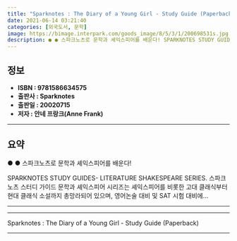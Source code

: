 ```yaml
---
title: "Sparknotes : The Diary of a Young Girl - Study Guide (Paperback)"
date: 2021-06-14 03:21:40
categories: [외국도서, 문학]
image: https://bimage.interpark.com/goods_image/8/5/3/1/200698531s.jpg
description: ● ● 스파크노츠로 문학과 셰익스피어를 배운다! SPARKNOTES STUDY GUIDES- LITERATURE SHAKESPEARE SERIES. 스파크노츠 스터디 가이드 문학과 셰익스피어 시리즈는 셰익스피어를 비롯한 고대 클래식부터 현대 클래식 소설까지 총망라되어 있으며, 영
---
```


## **정보**

- **ISBN : 9781586634575**
- **출판사 : Sparknotes**
- **출판일 : 20020715**
- **저자 : 안네 프랑크(Anne Frank)**

------



## **요약**

●  ●  스파크노츠로 문학과 셰익스피어를 배운다!

SPARKNOTES STUDY GUIDES- LITERATURE  SHAKESPEARE SERIES. 스파크노츠 스터디 가이드 문학과 셰익스피어 시리즈는 셰익스피어를 비롯한 고대 클래식부터 현대 클래식 소설까지 총망라되어 있으며, 영어논술 대비 및 SAT 시험 대비에... 

------



------


Sparknotes : The Diary of a Young Girl - Study Guide (Paperback) 

------


